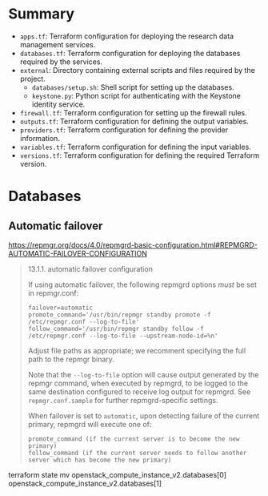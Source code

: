 # Summary

- `apps.tf`: Terraform configuration for deploying the research data management services.
- `databases.tf`: Terraform configuration for deploying the databases required by the services.
- `external`: Directory containing external scripts and files required by the project.
  - `databases/setup.sh`: Shell script for setting up the databases.
  - `keystone.py`: Python script for authenticating with the Keystone identity service.
- `firewall.tf`: Terraform configuration for setting up the firewall rules.
- `outputs.tf`: Terraform configuration for defining the output variables.
- `providers.tf`: Terraform configuration for defining the provider information.
- `variables.tf`: Terraform configuration for defining the input variables.
- `versions.tf`: Terraform configuration for defining the required Terraform version.

# Databases

## Automatic failover

https://repmgr.org/docs/4.0/repmgrd-basic-configuration.html#REPMGRD-AUTOMATIC-FAILOVER-CONFIGURATION


> 13.1.1. automatic failover configuration
>
> If using automatic failover, the following repmgrd options *must* be set in repmgr.conf:
>
> ```text
> failover=automatic
> promote_command='/usr/bin/repmgr standby promote -f /etc/repmgr.conf --log-to-file'
> follow_command='/usr/bin/repmgr standby follow -f /etc/repmgr.conf --log-to-file --upstream-node-id=%n'
> ```
> Adjust file paths as appropriate; we recomment specifying the full path to the repmgr binary.
>
> Note that the `--log-to-file` option will cause output generated by the repmgr command, when executed by repmgrd, to be logged to the same destination configured to receive log output for repmgrd. See `repmgr.conf.sample` for further repmgrd-specific settings.
>
> When failover is set to `automatic`, upon detecting failure of the current primary, repmgrd will execute one of:
>
> ```text
> promote_command (if the current server is to become the new primary)
> follow_command (if the current server needs to follow another server which has become the new primary)
> ```


terraform state mv openstack_compute_instance_v2.databases[0] openstack_compute_instance_v2.databases[1]
